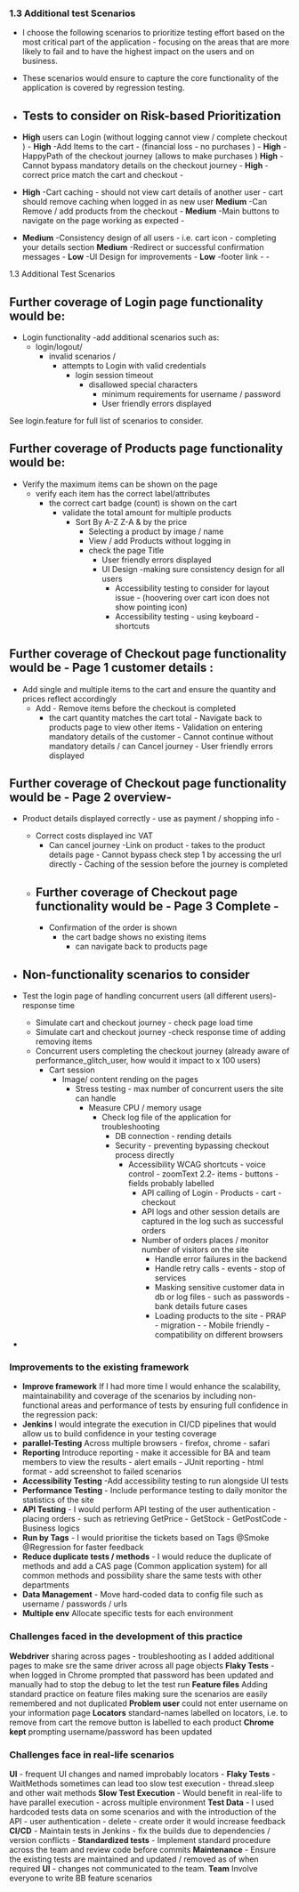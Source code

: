 
### 1.3 **Additional test Scenarios**
- I choose the following scenarios to prioritize testing effort based on the most critical part of the application  - focusing on the areas that are more likely to fail and to have the highest impact on the users and on business.
- These scenarios would ensure to capture the core functionality of the application is covered by regression testing.

- ## Tests to consider on Risk-based Prioritization
-  **High** users can Login (without logging cannot view / complete checkout ) -
   **High** -Add Items to the cart - (financial loss - no purchases )  -
   **High** -HappyPath of the checkout journey (allows to make purchases )
   **High** -Cannot bypass mandatory details on the checkout journey -
   **High** -correct price match the cart and checkout -
-  **High** -Cart caching - should not view cart details of another user - cart should remove caching when logged in as new user
   **Medium** -Can Remove / add products from the checkout -
   **Medium** -Main buttons to navigate on the page working as expected  -
-  **Medium** -Consistency design of all users - i.e. cart icon - completing your details section
   **Medium** -Redirect or successful confirmation messages  -
   **Low** -UI Design for improvements -
   **Low** -footer link - -

1.3 Additional Test Scenarios 
## Further coverage of Login page functionality would be:  
- Login functionality -add additional scenarios such as: 
    - login/logout/
      - invalid scenarios /
        - attempts to Login with valid credentials 
          - login session timeout
            - disallowed special characters
              - minimum requirements for username / password
              -    User friendly errors displayed

See login.feature for full list of scenarios to consider. 

## Further coverage of Products page functionality would be:
- Verify the maximum items can be shown on the page
    - verify each item has the correct label/attributes 
      - the correct cart badge (count) is shown on the cart
         - validate the total amount for multiple products
           - Sort By A-Z Z-A & by the price 
             -  Selecting a product by image / name
               - View / add Products without logging in 
               - check the page Title 
                 -    User friendly errors displayed
                   - UI Design -making sure consistency design for all users
                      -  Accessibility testing to consider for layout issue - (hoovering over cart icon does not show pointing icon)
                        - Accessibility testing - using keyboard - shortcuts

## Further coverage of Checkout page functionality would be - Page 1 customer details :
- Add single and multiple items to the cart and ensure the quantity and prices reflect accordingly 
    - Add - Remove items before the checkout is completed
        -    the cart quantity matches the cart total 
            -   Navigate back to products page to view other items
            -   Validation on entering mandatory details of the customer
            -   Cannot continue without mandatory details / can Cancel journey
            -   User friendly errors displayed       

## Further coverage of Checkout page functionality would be - Page 2 overview- 
- Product details displayed correctly - use as payment / shopping info - 
     - Correct costs displayed inc VAT
       - Can cancel journey
         -Link on product - takes to the product details page
             - Cannot bypass check step 1 by accessing the url directly
                - Caching of the session before the journey is completed
  - ## Further coverage of Checkout page functionality would be - Page 3 Complete -
    - Confirmation of the order is shown
      - the cart badge shows no existing items
        - can navigate back to products page


- ## Non-functionality scenarios to consider
- Test the login page of handling concurrent users (all different users)- response time
  - Simulate cart and checkout journey - check page load time 
   - Simulate cart and checkout journey -check response time of adding removing items
    - Concurrent users completing the checkout journey (already aware of performance_glitch_user, how would it impact to x 100 users)
      - Cart session
        - Image/ content rending on the pages
          - Stress testing - max number of concurrent users the site can handle
            - Measure CPU /  memory usage
              - Check log file of the application for troubleshooting 
                - DB connection - rending details
                - Security - preventing bypassing checkout process directly
                  - Accessibility WCAG shortcuts - voice control - zoomText 2.2- items - buttons - fields probably labelled
                    - API calling of Login - Products - cart - checkout 
                    - API logs and other session details are captured in the log such as successful orders
                     - Number of orders places / monitor number of visitors on the site
                       - Handle error failures in the backend 
                       -  Handle retry calls - events -  stop of services 
                         - Masking sensitive customer data in db or log files - such as passwords - bank details future cases
                         -  Loading products to the site - PRAP - migration -
                           - Mobile friendly - compatibility on different browsers
     

- 

### Improvements to the existing framework
- **Improve framework** If I had more time I would enhance the scalability, maintainability and coverage of the scenarios by including non-functional areas and performance of tests by ensuring full confidence in the regression pack:
- **Jenkins** I would integrate the execution in CI/CD pipelines that would allow us to build confidence in your testing coverage
- **parallel-Testing** Across multiple browsers - firefox, chrome - safari
- **Reporting** Introduce reporting - make it accessible for BA and team members to view the results - alert emails - JUnit reporting - html format - add screenshot to failed scenarios
- **Accessibility Testing** -Add accessibility testing to run alongside UI tests
- **Performance Testing** - Include performance testing to daily monitor the statistics of the site
- **API Testing** - I would perform API testing of the user authentication - placing orders - such as retrieving GetPrice - GetStock - GetPostCode - Business logics
- **Run by Tags** - I would prioritise the tickets based on Tags @Smoke @Regression for faster feedback
- **Reduce duplicate tests / methods**  - I would reduce the duplicate of methods and add a CAS page (Common application system) for all common methods and possibility share the same tests with other departments
- **Data Management** - Move hard-coded data to config file such as username / passwords / urls
- **Multiple env** Allocate specific tests for each environment 


### **Challenges faced in the development of this practice**
**Webdriver** sharing across pages - troubleshooting as I added additional pages to make sre the same driver across all page objects
**Flaky Tests** - when logged in Chrome prompted that password has been updated and manually had to stop the debug to let the test run 
**Feature files** Adding standard practice on feature files making sure the scenarios are easily remembered and not duplicated
**Problem user** could not enter username on your information page
**Locators** standard-names labelled on locators, i.e. to remove from cart the remove button is labelled to each product
**Chrome kept** prompting username/password has been updated

### **Challenges face in real-life scenarios**
**UI** - frequent UI changes and named improbably locators - 
**Flaky Tests** - WaitMethods sometimes can lead too slow test execution - thread.sleep and other wait methods
**Slow Test Execution** - Would benefit in real-life to have parallel execution - across multiple environment 
**Test Data** - I used hardcoded tests data on some scenarios and with the introduction of the API - user authentication - delete - create order it would increase feedback
**CI/CD** - Maintain tests in Jenkins - fix the builds due to dependencies / version conflicts - 
**Standardized tests** - Implement standard procedure across the team and review code before commits
**Maintenance** - Ensure the existing tests are maintained and updated / removed as of when required
**UI** - changes not communicated to the team.
**Team** Involve everyone to write BB feature scenarios 
